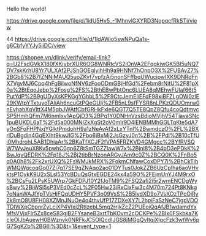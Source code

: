 Hello the world!

https://drive.google.com/file/d/1idU5Hv5_-1MhnvlGXYRD3NopqcfRkSTi/view

44 https://drive.google.com/file/d/1ldAWio5swNPuQa1s-g6CbfyYYJy5iiDC/view

https://shopee.vn/dlink/verify/email-link?q=U2FsdGVkX180fXKiybrXUR6OG8WNRtcVS2iOnVA2EFqgkiwGK5BI5uNQ7DV7skKrhU8Yr7ULXAf2PJShGOEgIyihHh9a9HNNf7hOnpO3X%2FUBAyZ7%2BGb8%2B7fZNNiMAUQ5uoZKvf7vpfzAi5nonSFffbqUWucipwIXK9DNRdFnX7VgvMJ6Cpq4hFqBiIwoNfNV6zFooODmGBjHfGd%2Febm8rNitU%2F81pX0a%2BtEqoJebp%2Fosg%2FS%2BthEBwPbtOnc6LUEA8qMEhwFUlaf66t5PutYdP%2B9gUDyXsKPKGgYGhbL5%2F9CtcJemEIiEFdF98xiBFZLgOW0zlE29KWtpYTxtuyoTAliAh6ncuGtPQeGUlj%2FB5nL9sfFYSR8nLPKzQDUOmrw0nEvhahXqVlttX4M5qbJWAtfCbfGRHkFxle6QGT7Q5TE8QpZ8Qfu4coQdtmvcSP5HmhQFm7M6nmIxv1ApQjD3%2BPq1Y0DNHnVzsBdjoMVjhV54TjavaSNc1puBUKDL6aT%2Fd5a000MNIZkXgSt2oV0mIr9D4lENBMMhGGLTqKte5dA7yOnSFoFHPNxjYGlktPmdohH9a1zNeAvAf2xLxYTnl%2BwmdczO%2FL%2BXrlDuBgdin4GqEXlht9kwJIG%2Fbo6jBxMj2JsGzyJ0n%2B%2FPdl%2B10cTfUi0MhdrohL5AB1DhiaAr%2BKaTfXCJF2fVPA5FRZKVD4GMgcc%2BYfRVSQW7WvJeuX8Kv5pwhC0gp6Z8tSmTGZZlawW7x%2Bjnl8%2B4bD3ePDkK%2BwJqvQEDRK%2Fp18J%2Bj2tibBrNzonARGyJAm9c0Z%2BCQ0K%2FnBo5q0A0h8%2Fk2xrUXQ%2FsWMJkMRX%2FokmCNfawCoxDPY7i%2BhCkTihWMQWgcoqGq07Zi7g17SE9gZNAqo2ao01DYTus0JokZZB6UzCpIha6aoVHvktsP1OykK9U2xSLsl53YcBDuQsGtxEGDE24kx4a59O%2FEjmUnYJ4M9rxO%2BCsFu2LPsK5UWrp7GkFDPJ10Y2fJoTM9%2FSQ2afi2i5r2wmENCDgWysBwy%2BiWSI5sP3VEd0cZcL%2F05Hw23iRxCixFw3c4M70m724Pt8KNkg7oNanWAJfYpTVsHjFQqUDHY5PVF3o09VsS%2B5IydXD9o7VsXOzTPcOjRy2k8mO8U8FH08XZMnJNuOe4o4thvUfP17ZDXeXY7L2hpiFaSzNeC7jgpVDOTDIWXpCbpnrZyLciXP4VIxi2RtIzebL5mg2rrjkZcZ2PUEoiQqAfJB1wdamdYxMfsVVjxFlr5Zx8ceS83gjB2FYsaneB3xrtTbKOvm2cOCKPe%2BIx0FSkbka7KcleOlJbAuewH0BWznvk0NRFkJC5OlQcdIJGS8jMGgQvItqjXIgcFzk3wtWv6pG7SgKZb%2BGIlI%3D&t=1&event_type=1
